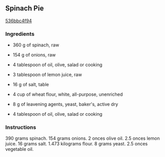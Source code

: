 ## Spinach Pie

[536bbc4f94](http://www.food.com/recipe/spinach-pie-381013)

### Ingredients

 - 360 g of spinach, raw

 - 154 g of onions, raw

 - 4 tablespoon of oil, olive, salad or cooking

 - 3 tablespoon of lemon juice, raw

 - 16 g of salt, table

 - 4 cup of wheat flour, white, all-purpose, unenriched

 - 8 g of leavening agents, yeast, baker's, active dry

 - 4 tablespoon of oil, olive, salad or cooking

### Instructions

390 grams spinach. 154 grams onions. 2 onces olive oil. 2.5 onces lemon juice. 16 grams salt. 1.473 kilograms flour. 8 grams yeast. 2.5 onces vegetable oil.